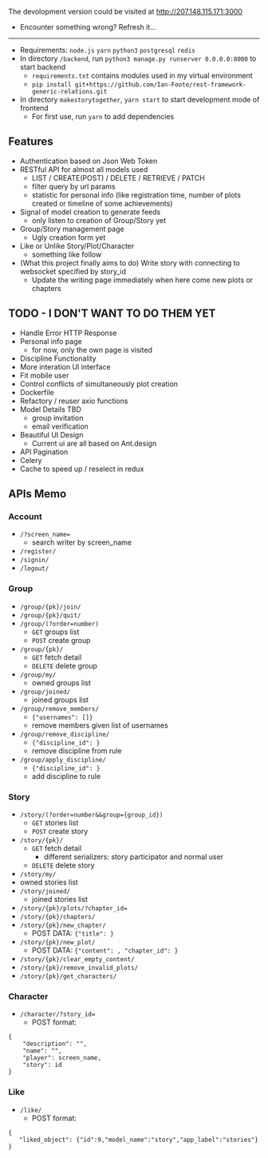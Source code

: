 The devolopment version could be visited at http://207.148.115.171:3000
- Encounter something wrong? Refresh it...

---

- Requirements: `node.js` `yarn` `python3` `postgresql` `redis`
- In directory `/backend`, run `python3 manage.py runserver 0.0.0.0:8000` to start backend
    - `requirements.txt` contains modules used in my virtual environment
    - `pip install git+https://github.com/Ian-Foote/rest-framework-generic-relations.git`
- In directory `makestorytogether`, `yarn start` to start development mode of frontend
    - For first use, run `yarn` to add dependencies


## Features

- Authentication based on Json Web Token
- RESTful API for almost all models used
    - LIST / CREATE(POST) / DELETE / RETRIEVE / PATCH
    - filter query by url params
    - statistic for personal info (like registration time, number of plots created or timeline of some achievements)
- Signal of model creation to generate feeds
    - only listen to creation of Group/Story yet
- Group/Story management page
    - Ugly creation form yet
- Like or Unlike Story/Plot/Character
    - something like follow
- (What this project finally aims to do) Write story with connecting to websocket specified by story_id
    - Update the writing page immediately when here come new plots or chapters


## TODO - I DON'T WANT TO DO THEM YET

- Handle Error HTTP Response
- Personal info page
  - for now, only the own page is visited
- Discipline Functionality
- More interation UI interface
- Fit mobile user
- Control conflicts of simultaneously plot creation 
- Dockerfile
- Refactory / reuser axio functions
- Model Details TBD
  - group invitation
  - email verification
- Beautiful UI Design
  - Current ui are all based on Ant.design
- API Pagination
- Celery
- Cache to speed up / reselect in redux


## APIs Memo

### Account

- `/?screen_name=`
  - search writer by screen_name
- `/register/`
- `/signin/`
- `/logout/`


### Group

- `/group/{pk}/join/`
- `/group/{pk}/quit/`
- `/group/(?order=number)`
  - `GET` groups list
  - `POST` create group
- `/group/{pk}/`
  - `GET` fetch detail
  - `DELETE` delete group
- `/group/my/`
  - owned groups list
- `/group/joined/`
  - joined groups list
- `/group/remove_members/`
  - `{"usernames": []}`
  - remove members given list of usernames
- `/group/remove_discipline/`
  - `{"discipline_id": }`
  - remove discipline from rule
- `/group/apply_discipline/`
  - `{"discipline_id": }`
  - add discipline to rule


### Story

- `/story/(?order=number&&group={group_id})`
  - `GET` stories list
  - `POST` create story
- `/story/{pk}/`
  - `GET` fetch detail
    - different serializers: story participator and normal user
  - `DELETE` delete story
-  `/story/my/`
  - owned stories list
- `/story/joined/`
  - joined stories list
- `/story/{pk}/plots/?chapter_id=`
- `/story/{pk}/chapters/`
- `/story/{pk}/new_chapter/`
  - POST DATA: `{"title": }`
- `/story/{pk}/new_plot/`
  - POST DATA: `{"content": , "chapter_id": }`
- `/story/{pk}/clear_empty_content/`
- `/story/{pk}/remove_invalid_plots/`
- `/story/{pk}/get_characters/`


### Character

- `/character/?story_id=`
    - POST format: 

```
{
    "description": "",
    "name": "",
    "player": screen_name,
    "story": id
}
```

### Like

- `/like/`
    - POST format: 

```
{
   "liked_object": {"id":9,"model_name":"story","app_label":"stories"}
}
```



